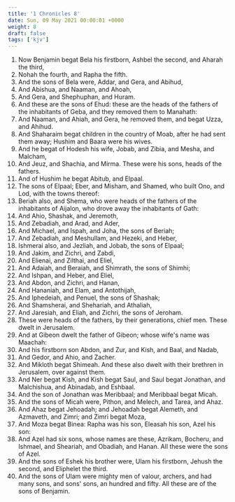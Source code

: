 ```yaml
---
title: '1 Chronicles 8'
date: Sun, 09 May 2021 00:00:01 +0000
weight: 8
draft: false
tags: ['kjv'] 
---
```


1. Now Benjamin begat Bela his firstborn, Ashbel the second, and Aharah the third,
2. Nohah the fourth, and Rapha the fifth.
3. And the sons of Bela were, Addar, and Gera, and Abihud,
4. And Abishua, and Naaman, and Ahoah,
5. And Gera, and Shephuphan, and Huram.
6. And these are the sons of Ehud: these are the heads of the fathers of the inhabitants of Geba, and they removed them to Manahath:
7. And Naaman, and Ahiah, and Gera, he removed them, and begat Uzza, and Ahihud.
8. And Shaharaim begat children in the country of Moab, after he had sent them away; Hushim and Baara were his wives.
9. And he begat of Hodesh his wife, Jobab, and Zibia, and Mesha, and Malcham,
10. And Jeuz, and Shachia, and Mirma. These were his sons, heads of the fathers.
11. And of Hushim he begat Abitub, and Elpaal.
12. The sons of Elpaal; Eber, and Misham, and Shamed, who built Ono, and Lod, with the towns thereof:
13. Beriah also, and Shema, who were heads of the fathers of the inhabitants of Aijalon, who drove away the inhabitants of Gath:
14. And Ahio, Shashak, and Jeremoth,
15. And Zebadiah, and Arad, and Ader,
16. And Michael, and Ispah, and Joha, the sons of Beriah;
17. And Zebadiah, and Meshullam, and Hezeki, and Heber,
18. Ishmerai also, and Jezliah, and Jobab, the sons of Elpaal;
19. And Jakim, and Zichri, and Zabdi,
20. And Elienai, and Zilthai, and Eliel,
21. And Adaiah, and Beraiah, and Shimrath, the sons of Shimhi;
22. And Ishpan, and Heber, and Eliel,
23. And Abdon, and Zichri, and Hanan,
24. And Hananiah, and Elam, and Antothijah,
25. And Iphedeiah, and Penuel, the sons of Shashak;
26. And Shamsherai, and Shehariah, and Athaliah,
27. And Jaresiah, and Eliah, and Zichri, the sons of Jeroham.
28. These were heads of the fathers, by their generations, chief men. These dwelt in Jerusalem.
29. And at Gibeon dwelt the father of Gibeon; whose wife's name was Maachah:
30. And his firstborn son Abdon, and Zur, and Kish, and Baal, and Nadab,
31. And Gedor, and Ahio, and Zacher.
32. And Mikloth begat Shimeah. And these also dwelt with their brethren in Jerusalem, over against them.
33. And Ner begat Kish, and Kish begat Saul, and Saul begat Jonathan, and Malchishua, and Abinadab, and Eshbaal.
34. And the son of Jonathan was Meribbaal; and Meribbaal begat Micah.
35. And the sons of Micah were, Pithon, and Melech, and Tarea, and Ahaz.
36. And Ahaz begat Jehoadah; and Jehoadah begat Alemeth, and Azmaveth, and Zimri; and Zimri begat Moza,
37. And Moza begat Binea: Rapha was his son, Eleasah his son, Azel his son:
38. And Azel had six sons, whose names are these, Azrikam, Bocheru, and Ishmael, and Sheariah, and Obadiah, and Hanan. All these were the sons of Azel.
39. And the sons of Eshek his brother were, Ulam his firstborn, Jehush the second, and Eliphelet the third.
40. And the sons of Ulam were mighty men of valour, archers, and had many sons, and sons' sons, an hundred and fifty. All these are of the sons of Benjamin.
